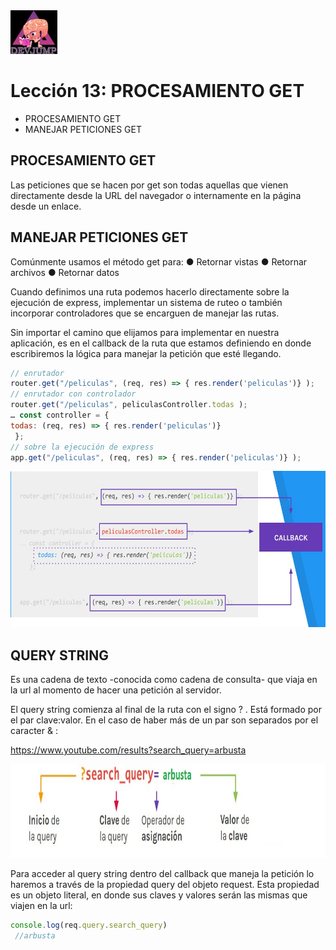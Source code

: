<img  src='../logo.png' height='70px'>

# Lección 13: PROCESAMIENTO GET

* PROCESAMIENTO GET
* MANEJAR PETICIONES GET


## PROCESAMIENTO GET

Las peticiones que se hacen por get son todas aquellas que vienen directamente desde la URL del navegador o internamente en la página desde un enlace.

## MANEJAR PETICIONES GET

Comúnmente usamos el método get para:
● Retornar vistas
● Retornar archivos
● Retornar datos

Cuando definimos una ruta podemos hacerlo directamente sobre la ejecución de express, implementar un sistema de ruteo o también incorporar controladores que se encarguen de manejar las rutas.

Sin importar el camino que elijamos para implementar en nuestra aplicación, es en el callback de la ruta que estamos definiendo en donde escribiremos la lógica para manejar la petición que esté llegando.

```javascript
// enrutador
router.get("/peliculas", (req, res) => { res.render('peliculas')} );
// enrutador con controlador
router.get("/peliculas", peliculasController.todas );
… const controller = {
todas: (req, res) => { res.render('peliculas')}
 };
// sobre la ejecución de express
app.get("/peliculas", (req, res) => { res.render('peliculas')} );
```

<img  src='../img/peticionget.jpg' height='250px'>


## QUERY STRING

Es una cadena de texto -conocida como cadena de consulta- que viaja en la url al momento de hacer una petición al servidor.

El query string comienza al final de la ruta con el signo ? . Está formado por el par clave:valor. En el caso de haber más de un par son separados por el caracter & :

https://www.youtube.com/results?search_query=arbusta

<img  src='../img/query.jpg' height='150px'>

Para acceder al query string dentro del callback que maneja la petición lo haremos a través de la propiedad query del objeto request.
Esta propiedad es un objeto literal, en donde sus claves y valores serán las mismas que viajen en la url:

```javascript
console.log(req.query.search_query)
 //arbusta
 ```
 



